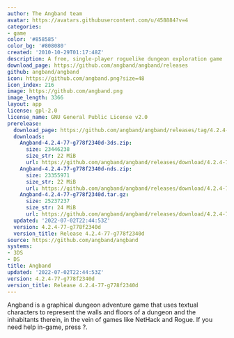 ```yaml
---
author: The Angband team
avatar: https://avatars.githubusercontent.com/u/458884?v=4
categories:
- game
color: '#858585'
color_bg: '#808080'
created: '2010-10-29T01:17:48Z'
description: A free, single-player roguelike dungeon exploration game
download_page: https://github.com/angband/angband/releases
github: angband/angband
icon: https://github.com/angband.png?size=48
icon_index: 216
image: https://github.com/angband.png
image_length: 3366
layout: app
license: gpl-2.0
license_name: GNU General Public License v2.0
prerelease:
  download_page: https://github.com/angband/angband/releases/tag/4.2.4-77-g778f2340d
  downloads:
    Angband-4.2.4-77-g778f2340d-3ds.zip:
      size: 23446238
      size_str: 22 MiB
      url: https://github.com/angband/angband/releases/download/4.2.4-77-g778f2340d/Angband-4.2.4-77-g778f2340d-3ds.zip
    Angband-4.2.4-77-g778f2340d-nds.zip:
      size: 23355971
      size_str: 22 MiB
      url: https://github.com/angband/angband/releases/download/4.2.4-77-g778f2340d/Angband-4.2.4-77-g778f2340d-nds.zip
    Angband-4.2.4-77-g778f2340d.tar.gz:
      size: 25237237
      size_str: 24 MiB
      url: https://github.com/angband/angband/releases/download/4.2.4-77-g778f2340d/Angband-4.2.4-77-g778f2340d.tar.gz
  updated: '2022-07-02T22:44:53Z'
  version: 4.2.4-77-g778f2340d
  version_title: Release 4.2.4-77-g778f2340d
source: https://github.com/angband/angband
systems:
- 3DS
- DS
title: Angband
updated: '2022-07-02T22:44:53Z'
version: 4.2.4-77-g778f2340d
version_title: Release 4.2.4-77-g778f2340d
---
```

Angband is a graphical dungeon adventure game that uses textual characters to represent the walls and floors of a dungeon and the inhabitants therein, in the vein of games like NetHack and Rogue. If you need help in-game, press ?.